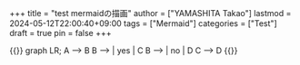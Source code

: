+++
title = "test mermaidの描画"
author = ["YAMASHITA Takao"]
lastmod = 2024-05-12T22:00:40+09:00
tags = ["Mermaid"]
categories = ["Test"]
draft = true
pin = false
+++

{{<mermaid>}}
graph LR;
  A --> B
  B --> | yes | C
  B --> | no  | D
  C --> D
{{</mermaid>}}
